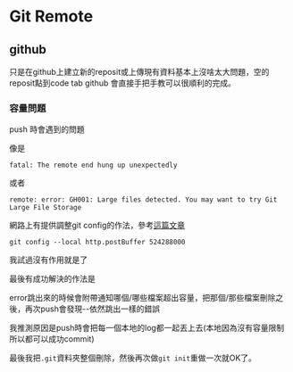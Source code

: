 # Git Remote

## github

只是在github上建立新的reposit或上傳現有資料基本上沒啥太大問題，空的reposit點到code tab github 會直接手把手教可以很順利的完成。

### 容量問題

push 時會遇到的問題

像是

```
fatal: The remote end hung up unexpectedly
```

或者

```
remote: error: GH001: Large files detected. You may want to try Git Large File Storage
```



網路上有提供調整git config的作法，參考[這篇文章](https://pingnote.blogspot.com/2020/03/git-push-fatal-remote-end-hung-up-unexpectedly.html)

```
git config --local http.postBuffer 524288000
```

我試過沒有作用就是了



最後有成功解決的作法是

error跳出來的時候會附帶通知哪個/哪些檔案超出容量，把那個/那些檔案刪除之後，再次push會發現--依然跳出一樣的錯誤

我推測原因是push時會把每一個本地的log都一起丟上去(本地因為沒有容量限制所以都可以成功commit)

最後我把`.git`資料夾整個刪除，然後再次做`git init`重做一次就OK了。